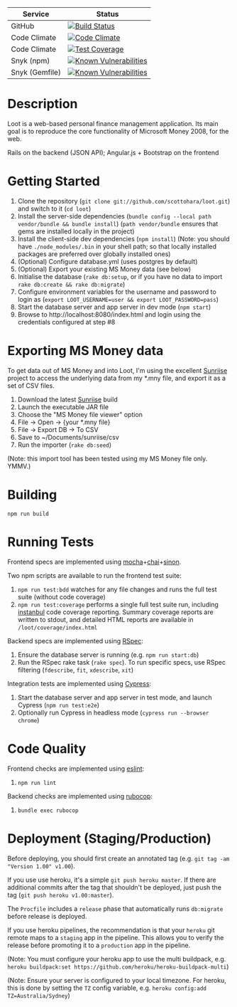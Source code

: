 | Service					| Status																																																																																					|
| --------------- | ------------------------------------------------------------------------------------------------------------------------------------------------------------------------------- |
| GitHub  				| [![Build Status](https://github.com/scottohara/loot/workflows/Build/badge.svg)](https://github.com/scottohara/loot/actions?workflow=Build)																																|
| Code Climate		| [![Code Climate](https://codeclimate.com/github/scottohara/loot/badges/gpa.svg)](https://codeclimate.com/github/scottohara/loot)																								|
| Code Climate		| [![Test Coverage](https://codeclimate.com/github/scottohara/loot/badges/coverage.svg)](https://codeclimate.com/github/scottohara/loot)																					|
| Snyk (npm)			| [![Known Vulnerabilities](https://snyk.io/test/github/scottohara/loot/badge.svg)](https://snyk.io/test/github/scottohara/loot)																									|
| Snyk (Gemfile)	| [![Known Vulnerabilities](https://snyk.io/test/github/scottohara/loot/badge.svg?targetFile=Gemfile.lock)](https://snyk.io/test/github/scottohara/loot?targetFile=Gemfile.lock)	|

Description
===========
Loot is a web-based personal finance management application.
Its main goal is to reproduce the core functionality of Microsoft Money 2008, for the web.

Rails on the backend (JSON API); Angular.js + Bootstrap on the frontend

Getting Started
===============
1. Clone the repository (`git clone git://github.com/scottohara/loot.git`) and switch to it (`cd loot`)
2. Install the server-side dependencies (`bundle config --local path vendor/bundle && bundle install`) (`path vendor/bundle` ensures that gems are installed locally in the project)
3. Install the client-side dev dependencies (`npm install`) (Note: you should have `./node_modules/.bin` in your shell path; so that locally installed packages are preferred over globally installed ones)
4. (Optional) Configure database.yml (uses postgres by default)
5. (Optional) Export your existing MS Money data (see below)
6. Initialise the database (`rake db:setup`, or if you have no data to import `rake db:create && rake db:migrate`)
7. Configure environment variables for the username and password to login as (`export LOOT_USERNAME=user && export LOOT_PASSWORD=pass`)
8. Start the database server and app server in dev mode (`npm start`)
9. Browse to http://localhost:8080/index.html and login using the credentials configured at step #8

Exporting MS Money data
=======================
To get data out of MS Money and into Loot, I'm using the excellent [Sunriise](http://sourceforge.net/projects/sunriise/) project to access the underlying data from my \*.mny file, and export it as a set of CSV files.

1. Download the latest [Sunriise](http://sourceforge.net/projects/sunriise/) build
2. Launch the executable JAR file
3. Choose the "MS Money file viewer" option
4. File -> Open -> {your *.mny file}
5. File -> Export DB -> To CSV
6. Save to ~/Documents/sunriise/csv
7. Run the importer (`rake db:seed`)

(Note: this import tool has been tested using my MS Money file only. YMMV.)

Building
========
`npm run build`

Running Tests
=============
Frontend specs are implemented using [mocha](http://mochajs.org/)+[chai](http://chaijs.com/)+[sinon](http://sinonjs.org/).

Two npm scripts are available to run the frontend test suite:

1. `npm run test:bdd` watches for any file changes and runs the full test suite (without code coverage)
2. `npm run test:coverage` performs a single full test suite run, including [instanbul](http://gotwarlost.github.io/istanbul/) code coverage reporting. Summary coverage reports are written to stdout, and detailed HTML reports are available in `/loot/coverage/index.html`

Backend specs are implemented using [RSpec](http://rspec.info/):

1. Ensure the database server is running (e.g. `npm run start:db`)
2. Run the RSpec rake task (`rake spec`). To run specific specs, use RSpec filtering (`fdescribe`, `fit`, `xdescribe`, `xit`)

Integration tests are implemented using [Cypress](http://cypress.io/):

1. Start the database server and app server in test mode, and launch Cypress (`npm run test:e2e`)
2. Optionally run Cypress in headless mode (`cypress run --browser chrome`)

Code Quality
============
Frontend checks are implemented using [eslint](http://eslint.org):

1. `npm run lint`

Backend checks are implemented using [rubocop](http://batsov.com/rubocop/):

1. `bundle exec rubocop`

Deployment (Staging/Production)
===============================
Before deploying, you should first create an annotated tag (e.g. `git tag -am "Version 1.00" v1.00`).

If you use use heroku, it's a simple `git push heroku master`. If there are additional commits after the tag that shouldn't be deployed, just push the tag (`git push heroku v1.00:master`).

The `Procfile` includes a `release` phase that automatically runs `db:migrate` before release is deployed.

If you use heroku pipelines, the recommendation is that your `heroku` git remote maps to a `staging` app in the pipeline. This allows you to verify the release before promoting it to a `production` app in the pipeline.

(Note: You must configure your heroku app to use the multi buildpack, e.g. `heroku buildpack:set https://github.com/heroku/heroku-buildpack-multi`)

(Note: Ensure your server is configured to your local timezone. For heroku, this is done by setting the `TZ` config variable, e.g. `heroku config:add TZ=Australia/Sydney`)
